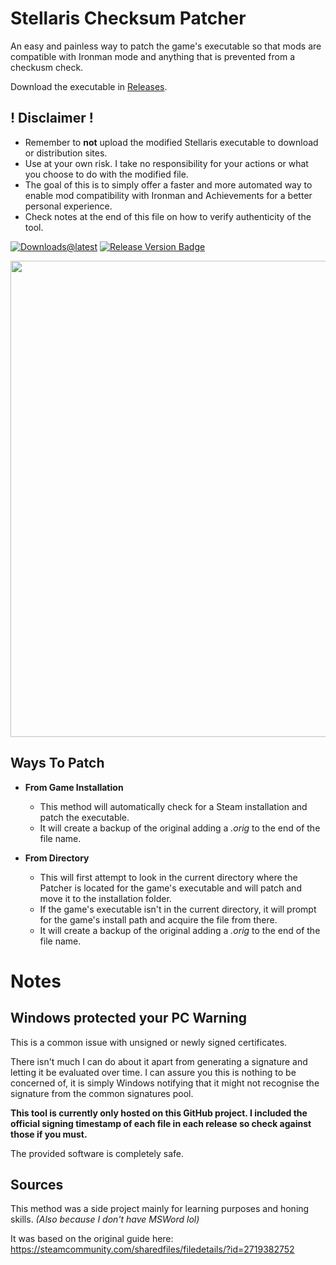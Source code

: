 # Stellaris Checksum Patcher

An easy and painless way to patch the game's executable so that mods are compatible with Ironman mode and anything that is prevented from a checkusm check.

Download the executable in [Releases](https://github.com/r0fld4nc3/stellaris-exe-checksum-patcher/releases).

## ! Disclaimer !
- Remember to **not** upload the modified Stellaris executable to download or distribution sites.
- Use at your own risk. I take no responsibility for your actions or what you choose to do with the modified file.
- The goal of this is to simply offer a faster and more automated way to enable mod compatibility with Ironman and Achievements for a better personal experience.
- Check notes at the end of this file on how to verify authenticity of the tool.

[![Downloads@latest](https://img.shields.io/github/downloads/r0fld4nc3/stellaris-exe-checksum-patcher/total?style=for-the-badge)](https://github.com/r0fld4nc3/stellaris-exe-checksum-patcher/releases/latest/download/StellarisChecksumPatcher.exe)
[![Release Version Badge](https://img.shields.io/github/v/release/r0fld4nc3/stellaris-exe-checksum-patcher?style=for-the-badge)](https://github.com/r0fld4nc3/stellaris-exe-checksum-patcher/releases)

<p align="center">
<img src="https://github.com/r0fld4nc3/stellaris-exe-checksum-patcher/blob/main/media/stellaris-checksum-patcher-01.png" width="762">
</p>

## Ways To Patch
- **From Game Installation**
  - This method will automatically check for a Steam installation and patch the executable.
  - It will create a backup of the original adding a _.orig_ to the end of the file name.

- **From Directory**
  - This will first attempt to look in the current directory where the Patcher is located for the game's executable and will patch and move it to the installation folder.
  - If the game's executable isn't in the current directory, it will prompt for the game's install path and acquire the file from there.
  - It will create a backup of the original adding a _.orig_ to the end of the file name.

# Notes
## Windows protected your PC Warning
This is a common issue with unsigned or newly signed certificates.
  
There isn't much I can do about it apart from generating a signature and letting it be evaluated over time. I can assure you this is nothing to be concerned of, it is simply Windows notifying that it might not recognise the signature from the common signatures pool.

**This tool is currently only hosted on this GitHub project. I included the official signing timestamp of each file in each release so check against those if you must.**
  
The provided software is completely safe.

## Sources
This method was a side project mainly for learning purposes and honing skills. _(Also because I don't have MSWord lol)_

It was based on the original guide here: https://steamcommunity.com/sharedfiles/filedetails/?id=2719382752
